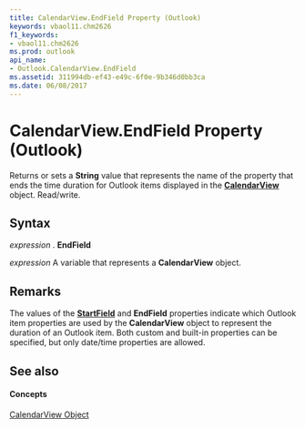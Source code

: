 ```yaml
---
title: CalendarView.EndField Property (Outlook)
keywords: vbaol11.chm2626
f1_keywords:
- vbaol11.chm2626
ms.prod: outlook
api_name:
- Outlook.CalendarView.EndField
ms.assetid: 311994db-ef43-e49c-6f0e-9b346d0bb3ca
ms.date: 06/08/2017
---
```



# CalendarView.EndField Property (Outlook)

Returns or sets a **String** value that represents the name of the property that ends the time duration for Outlook items displayed in the **[CalendarView](calendarview-object-outlook.md)** object. Read/write.


## Syntax

 _expression_ . **EndField**

 _expression_ A variable that represents a **CalendarView** object.


## Remarks

The values of the **[StartField](calendarview-startfield-property-outlook.md)** and **EndField** properties indicate which Outlook item properties are used by the **CalendarView** object to represent the duration of an Outlook item. Both custom and built-in properties can be specified, but only date/time properties are allowed.


## See also


#### Concepts


[CalendarView Object](calendarview-object-outlook.md)

